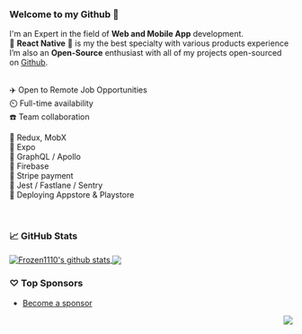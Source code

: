 ### Welcome to my Github 👋

I'm an Expert in the field of **Web and Mobile App** development. </br>
:muscle: **React Native** :muscle: is my the best specialty with various products experience </br>
I’m also an **Open-Source** enthusiast with all of my projects open-sourced on [Github](https://github.com/Frozen1110?tab=repositories).
<br/>
<br/>

✈️ Open to Remote Job Opportunities </br>
⏲️ Full-time availability </br>
☎️ Team collaboration </br>

💎 Redux, MobX </br>
💎 Expo </br>
💎 GraphQL / Apollo </br>
💎 Firebase </br>
💎 Stripe payment </br>
💎 Jest / Fastlane / Sentry </br>
💎 Deploying Appstore & Playstore </br>

<br/>

### 📈 GitHub Stats


<a href="https://github.com/Frozen1110?tab=repositories">
  <img align="center" src="https://github-readme-stats.vercel.app/api?username=Frozen1110&show_icons=true&count_private=true&include_all_commits=true&line_height=21&show_icons=true&theme=vue&hide_border=true" alt="Frozen1110's github stats" />
</a>
<a href="https://github.com/Frozen1110?tab=repositories">
  <!-- Change the `github-readme-stats.anuraghazra1.vercel.app` to `github-readme-stats.vercel.app`  -->
  <img align="center" src="https://github-readme-stats.vercel.app/api/top-langs/?username=Frozen1110&show_icons=true&layout=compact&theme=vue&hide_border=true&langs_count=8" />
</a>

### ♡ Top Sponsors

- [Become a sponsor](https://github.com/sponsors/Frozen1110)

<img src="https://komarev.com/ghpvc/?username=Frozen1110&color=blue&style=flat-square&label=visitors" align="right" />
